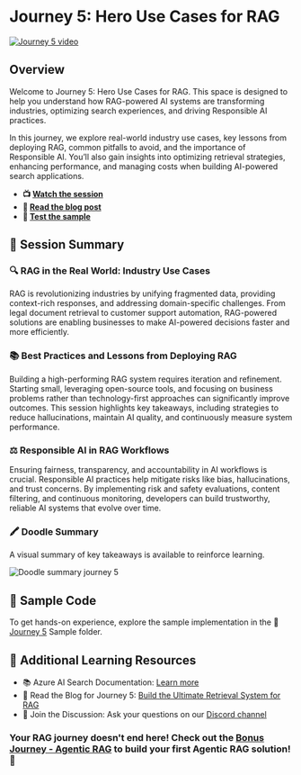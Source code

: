 # Journey 5: Hero Use Cases for RAG

[![Journey 5 video](https://github.com/user-attachments/assets/0466df79-f37a-45f4-a767-52097a83870d)](https://aka.ms/rag-time/journey5)

## Overview

Welcome to Journey 5: Hero Use Cases for RAG. This space is designed to help you understand how RAG-powered AI systems are transforming industries, optimizing search experiences, and driving Responsible AI practices.

In this journey, we explore real-world industry use cases, key lessons from deploying RAG, common pitfalls to avoid, and the importance of Responsible AI. You’ll also gain insights into optimizing retrieval strategies, enhancing performance, and managing costs when building AI-powered search applications.

* **📺 [Watch the session](https://aka.ms/rag-time/journey5)**
* **📝 [Read the blog post](https://aka.ms/rag-time/journey5-blog)**
* **🚀 [Test the sample](./sample/)**

## 🎥 Session Summary

### 🔍 RAG in the Real World: Industry Use Cases

RAG is revolutionizing industries by unifying fragmented data, providing context-rich responses, and addressing domain-specific challenges. From legal document retrieval to customer support automation, RAG-powered solutions are enabling businesses to make AI-powered decisions faster and more efficiently.

### 📚 Best Practices and Lessons from Deploying RAG

Building a high-performing RAG system requires iteration and refinement. Starting small, leveraging open-source tools, and focusing on business problems rather than technology-first approaches can significantly improve outcomes. This session highlights key takeaways, including strategies to reduce hallucinations, maintain AI quality, and continuously measure system performance.

### ⚖ Responsible AI in RAG Workflows

Ensuring fairness, transparency, and accountability in AI workflows is crucial. Responsible AI practices help mitigate risks like bias, hallucinations, and trust concerns. By implementing risk and safety evaluations, content filtering, and continuous monitoring, developers can build trustworthy, reliable AI systems that evolve over time.

### 🖍 Doodle Summary

A visual summary of key takeaways is available to reinforce learning.

![Doodle summary journey 5](./../images/visuals/J5-recap.png)

## 📂 Sample Code

To get hands-on experience, explore the sample implementation in the 📂 [Journey 5](./sample/) Sample folder.

## 🔗 Additional Learning Resources

- 📚 Azure AI Search Documentation: [Learn more](https://learn.microsoft.com/en-us/azure/search/)
- 📝 Read the Blog for Journey 5: [Build the Ultimate Retrieval System for RAG](https://aka.ms/rag-time/journey5-blog)
- 💬 Join the Discussion: Ask your questions on our [Discord channel](https://aka.ms/rag-time/discord)

### Your RAG journey doesn't end here! Check out the [Bonus Journey - Agentic RAG](./../Journey%20Bonus%20-%20Agentic%20RAG) to build your first Agentic RAG solution! 🚀
